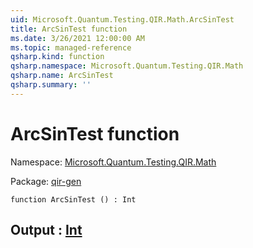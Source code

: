 ```yaml
---
uid: Microsoft.Quantum.Testing.QIR.Math.ArcSinTest
title: ArcSinTest function
ms.date: 3/26/2021 12:00:00 AM
ms.topic: managed-reference
qsharp.kind: function
qsharp.namespace: Microsoft.Quantum.Testing.QIR.Math
qsharp.name: ArcSinTest
qsharp.summary: ''
---
```


# ArcSinTest function

Namespace: [Microsoft.Quantum.Testing.QIR.Math](xref:Microsoft.Quantum.Testing.QIR.Math)

Package: [qir-gen](https://nuget.org/packages/qir-gen)




```qsharp
function ArcSinTest () : Int
```


## Output : [Int](xref:microsoft.quantum.lang-ref.int)

